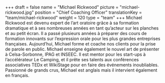+++
draft			= false
name			= "Michael Rickwood"
picture			= "michael-rickwood.jpg"
position	 	= "Chief Coaching Officer"
translationKey	= "team/michael-rickwood"
weight			= 120
type			= "team"
+++
Michael Rickwood est devenu expert de l’art oratoire grâce à sa formation dramatique et à ses nombreuses années en tant qu’acteur sur les planches et au petit écran. Il a passé plusieurs années à préparer des cours de formation innovants sur l’expression orale pour les plus grandes entreprises françaises. Aujourd’hui, Michael forme et coache nos clients pour la prise de parole en public. Michael enseigne également le nouvel art de présenter à Celsa-Sorbonne, IPAG et INSEEC. Il est mentor pour les start-ups à l’accélérateur Le Camping, et il prête ses talents aux conférences associatives TEDx et WikiStage pour en faire des événements inoubliables. Passionné de grands crus, Michael est anglais mais il intervient également en français.